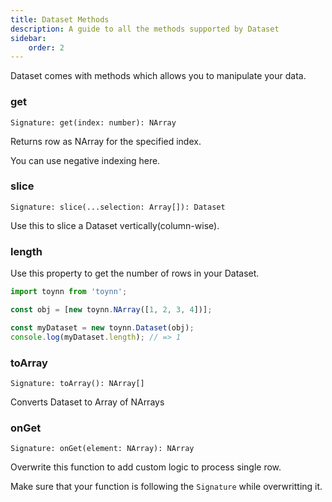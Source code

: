 ```yaml
---
title: Dataset Methods
description: A guide to all the methods supported by Dataset
sidebar:
    order: 2
---
```


Dataset comes with methods which allows you to manipulate your data.

### get

```
Signature: get(index: number): NArray
```

Returns row as NArray for the specified index.

You can use negative indexing here.

### slice

```
Signature: slice(...selection: Array[]): Dataset
```

Use this to slice a Dataset vertically(column-wise).

### length

Use this property to get the number of rows in your Dataset.

```js
import toynn from 'toynn';

const obj = [new toynn.NArray([1, 2, 3, 4])];

const myDataset = new toynn.Dataset(obj);
console.log(myDataset.length); // => 1
```

### toArray

```
Signature: toArray(): NArray[]
```

Converts Dataset to Array of NArrays

### onGet

```
Signature: onGet(element: NArray): NArray
```

Overwrite this function to add custom logic to process single row.

Make sure that your function is following the `Signature` while overwritting it.
